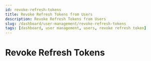 ```yaml
---
id: revoke-refresh-tokens
title: Revoke Refresh Tokens from Users
description: Revoke Refresh Tokens from Users
slug: /dashboard/user-management/revoke-refresh-tokens
tags: [dashboard, user management, users, revoke refresh token]
---
```


# Revoke Refresh Tokens

